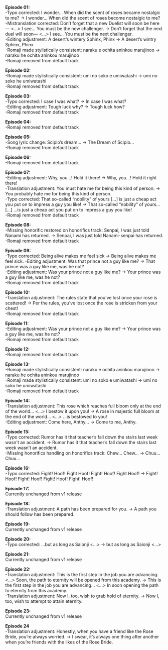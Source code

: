 **Episode 01:**  
-Typo corrected: I wonder... When did the scent of roses became nostalgic to me? -> I wonder... When did the scent of roses become nostalgic to me?  
-Mistranslation corrected: Don’t forget that a new Duelist will soon be here— <...> I see... You must be the new challenger. -> Don’t forget that the next duel will soon— <...> I see... You must be the next challenger.  
-Editing adjustment: A desert’s wintery Sphinx, Phinx -> A desert’s wintry Sphinx, Phinx  
-Romaji made stylistically consistent: naraku e ochita aninkou marujinoo -> naraku he ochita aninkou marujinoo  
-Romaji removed from default track

**Episode 02:**  
-Romaji made stylistically consistent: umi no soko e umiwatashi -> umi no soko he umiwatashi  
-Romaji removed from default track

**Episode 03:**  
-Typo corrected: I case I was what? -> In case I was what?  
-Editing adjustment: Tough luck why? -> Tough luck how?  
-Romaji removed from default track

**Episode 04:**  
-Romaji removed from default track

**Episode 05:**  
-Song lyric change: Scipio’s dream... -> The Dream of Scipio...  
-Romaji removed from default track

**Episode 06:**  
-Romaji removed from default track

**Episode 07:**  
-Editing adjustment: Why, you...! Hold it there! -> Why, you...! Hold it right there!  
-Translation adjustment: You must hate me for being this kind of person. -> You probably hate me for being this kind of person.  
-Typo corrected: That so-called “nobility” of yours [...] is just a cheap act you put on to impress a guy you like! -> That so-called “nobility” of yours... [...] ...is just a cheap act you put on to impress a guy you like!  
-Romaji removed from default track

**Episode 08:**  
-Missing honorific restored on honorifics track: Senpai, I was just told Nanami has returned. -> Senpai, I was just told Nanami-senpai has returned.  
-Romaji removed from default track

**Episode 09:**  
-Typo corrected: Being alive makes me feel sick -> Being alive makes me feel sick.
-Editing adjustment: Was that prince not a guy like me? -> That prince was a guy like me, was he not?  
-Editing adjustment: Was your prince not a guy like me? -> Your prince was a guy like me, was he not?  
-Romaji removed from default track

**Episode 10:**  
-Translation adjustment: The rules state that you’ve lost once your rose is scattered! -> Per the rules, you’ve lost once the rose is stricken from your chest!  
-Romaji removed from default track

**Episode 11:**  
-Editing adjustment: Was your prince not a guy like me? -> Your prince was a guy like me, was he not?  
-Romaji removed from default track

**Episode 12:**  
-Romaji removed from default track

**Episode 13:**  
-Romaji made stylistically consistent: naraku e ochita aninkou marujinoo -> naraku he ochita aninkou marujinoo  
-Romaji made stylistically consistent: umi no soko e umiwatashi -> umi no soko he umiwatashi  
-Romaji removed from default track

**Episode 14:**  
-Translation adjustment: This rose which reaches full bloom only at the end of the world... <...> I bestow it upon you! -> A rose in majestic full bloom at the end of the world... <...> ...is bestowed to you!  
-Editing adjustment: Come here, Anthy... -> Come to me, Anthy.

**Episode 15:**  
-Typo corrected: Rumor has it that teacher’s fall down the stairs last week wasn't an accident. -> Rumor has it that teacher’s fall down the stairs last week wasn’t an accident.  
-Missing honorifics handling on honorifics track: Chew... Chew... -> Chuu... Chuu...

**Episode 16:**  
-Typo corrected: Fight! Hoof! Fight Hoof! Fight! Hoof! Fight Hoof! -> Fight! Hoof! Fight! Hoof! Fight! Hoof! Fight! Hoof!

**Episode 17:**  
Currently unchanged from v1 release

**Episode 18:**  
-Translation adjustment: A path has been prepared for you. -> A path you should follow has been prepared.

**Episode 19:**  
Currently unchanged from v1 release

**Episode 20:**  
-Typo corrected: ...but as long as Saionji <...> -> but as long as Saionji <...>

**Episode 21:**  
Currently unchanged from v1 release

**Episode 22:**  
-Translation adjustment: This is the first step in the job you are advancing. <...> Soon, the path to eternity will be opened from this academy. -> This is the first step in the job you are advancing... <...> In soon opening the path to eternity from this academy.  
-Translation adjustment: Now I, too, wish to grab hold of eternity. -> Now I, too, wish to attempt to attain eternity.

**Episode 23:**  
Currently unchanged from v1 release

**Episode 24**  
-Translation adjustment: Honestly, when you have a friend like the Rose Bride, you’re always worried. -> I swear, it’s always one thing after another when you’re friends with the likes of the Rose Bride.
